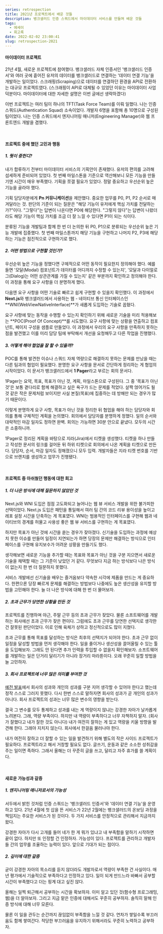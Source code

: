 ```yaml
---
series: retrospection
title: 2021년 프로젝트에서 배운 것들
description: 뱅크샐러드 인증 스쿼드에서 마이데이터 서비스를 만들며 배운 것들
tags:
  - 에세이
  - 회고록
date: 2022-02-02 23:00:41
slug: retrospection-2021
---
```


#### 마이데이터 프로젝트

21년 4월, 새로운 프로젝트에 참여했다. 뱅크샐러드 자체 인증서인 '뱅크샐러드 인증서'와 여러 곳에 흩어진 유저의 데이터를 뱅크샐러드로 연결하는 '데이터 연결 기능'을 개발하는 일이었다. 스크래핑(Scraping)으로 데이터를 연결하던 환경을 API로 전환하는 대규모 프로젝트였다. (스크래핑이 API로 대체될 수 있었던 이유는 마이데이터 사업 덕분이다. 마이데이터에 대한 자세한 설명은 이번 글에선 생략하겠다)

이번 프로젝트는 여러 팀이 하나의 TFT(Task Force Team)를 이뤄 일했다. 나는 인증 스쿼드(Authentication Squad) 소속이었다. 개발자 6명을 포함해 총 10명으로 구성된 팀이었다. 나는 인증 스쿼드에서 엔지니어링 매니저(Engineering Manager)와 웹 프론트엔드 개발을 겸했다.

<br/>

#### 프로젝트 중에 했던 고민과 행동

##### 1. 뭣이 중헌디?

내가 합류하기 전부터 마이데이터 서비스의 기획안이 존재했다. 유저의 편의를 고려해 섬세하게 준비되어 있었다. 첫 번째 마일스톤을 기준으로 역산해보니 모든 기능을 만들기엔 시간이 매우 부족했다. 기획을 쪼갤 필요가 있었다. 정말 중요하고 우선순위 높은 기능을 골라야 했다.

기획 담당자분에게 **Pn 커뮤니케이션**을 제안했다. 중요한 업무를 P0, P1, P2 순서로 매겨달라는 것. 판단의 기준이 되는 질문은 "해당 기능이 유저에게 핵심 가치를 전달하는가?"이다. "그렇다"는 답변이 나온다면 P0에 해당한다. "그렇지 않다"는 답변이 나왔더라도 해당 기능이 핵심 가치를 조금 더 잘 느낄 수 있다면 P1이 되는 식이다.

분류된 기능을 개발팀과 함께 한 번 더 논의한 뒤 P0, P1으로 분류되는 우선순위 높은 기능 개발에 집중했다. 첫 번째 마일스톤까지 해당 기능을 구현하고 나머지 P2, P3에 해당하는 기능은 점진적으로 구현하기로 했다.

##### 2. 어떤 방법으로 구현할 것인가?

우선순위 높은 기능을 정했다면 구체적으로 어떤 동작이 필요한지 정의해야 했다. 예를 들면 '모달(Modal) 컴포넌트가 데이터를 어디까지 수정할 수 있는지', '모달과 다이얼로그(Dialog)는 어떤 상관관계를 가질 수 있는지' 같은 부분까지 확인하고 정의해야 한다. 이 과정을 통해 요구 사항을 더 분명하게 했다.

다음엔 요구 사항을 어떤 기술로 빠르고 쉽게 구현할 수 있을지 확인했다. 이 과정에서 **Next.js**와 뱅크샐러드에서 사용하는 웹 - 네이티브 통신 인터페이스인 **WNI(WebViewNativeInterface)**가 새롭게 도입하는 기술로 꼽혔다.

요구 사항에 맞는 동작을 수행할 수 있는지 확인하기 위해 새로운 기술을 미리 적용해보는 **POC(Proof Of Concept)**를 시도했다. 요구 사항에 맞는 상황을 연출하고 컴포넌트, 페이지 구성을 샘플로 만들었다. 이 과정에서 우리의 요구 사항을 만족하지 못하는 점을 발견했고 이를 미리 담당 팀에 부탁해서 개선을 요청해두고 다른 작업을 진행했다.

##### 3. 어떻게 해야 협업을 잘 할 수 있을까?

POC를 통해 발견한 이슈나 스쿼드 자체 역량으로 해결하지 못하는 문제를 만났을 때는 다른 팀과의 협업이 필요했다. 분명한 요구 사항을 문서로 간단하게 정리하는 게 협업의 시작이었다. 이 문서가 뱅크샐러드에서 **1 Pager**라고 부르는 회의 문서다.

1Pager는 요약, 목표, 목표가 아닌 것, 계획, 마일스톤으로 구성된다. 그 중 '목표가 아닌 것'은 보통 곁다리로 함께 해결하고 싶은 욕구가 드는 문제를 적었다. 살짝 얹어가도 될 것 같은 작은 문제처럼 보이지만 사실 본질(목표)에 집중하는 데 방해만 되는 경우가 많기 때문이다.

이렇게 분명하게 요구 사항, 목표가 아닌 것을 정리한 뒤 협업을 해야 하는 담당자와 회의를 통해 구체적인 계획을 논의했다. 회의에서 담당자를 분명하게 정했다. 일의 순서와 대략적인 마감 일자도 정하면 완벽. 회의는 가능하면 30분 안으로 끝냈다. 모두의 시간은 소중하니까.

1Pager로 정리된 계획을 바탕으로 지라(Jira)에서 티켓을 생성했다. 티켓을 하나 만들고 작성한 문서의 링크를 걸어둔 뒤 하위 티켓으로 회의에서 나온 계획을 티켓으로 만든다. 담당자, 순서, 마감 일자도 정해졌으니 모두 입력. 개발자들은 지라 티켓 번호를 기반으로 브랜치를 생성하고 업무가 진행됐다.

<br/>

#### 프로젝트 중 아쉬웠던 행동에 대한 회고

##### 1. 더 나은 방식에 대해 질문하지 않았던 것

Next.js와 WNI 도입은 점점 고도화되고 늘어나는 웹 뷰 서비스 개발을 위한 불가피한 선택이었다. Next.js 도입은 패턴을 통일해서 여러 팀 간의 코드 리뷰 용이성을 높이고 레포 설정 시간을 단축하는 게 목표였다. WNI는 범용적인 인터페이스를 구현해 웹과 네이티브의 경계를 허물고 사용성 좋은 웹 뷰 서비스를 구현하는 게 목표였다.

하지만 목표가 아닌 것에 시간을 쏟는 경우가 잦아졌다. 신기술을 도입하는 과정에 예상치 못한 이슈를 만들어 일정이 지연되는가 하면 당장의 문제만 해결하는 방식으로 인터페이스를 구현해 유지보수가 어려운 상황을 만들기도 했다.

생각해보면 새로운 기능을 추가할 때는 목표와 목표가 아닌 것을 구분 지으면서 새로운 기술을 채택할 때는 그 기준이 낮았던 거 같다. 무엇보다 지금 하는 방식보다 나은 방식이 없는지 한 번 더 질문하지 못했다.

서비스 개발에선 신기술을 배우는 즐거움보다 약속한 시각에 제품을 만드는 게 중요하다. 한편으론 당장 빠르게 문제를 해결하는 방법보다 나중에도 높은 생산성을 유지할 방법을 고민해야 한다. 늘 더 나은 방식에 대해 한 번 더 물어보자.

##### 2. 초과 근무가 당연한 상황을 만든 것

프로젝트를 진행하며 야근, 주말 근무 등의 초과 근무가 잦았다. 물론 소프트웨어를 개발하는 회사에선 초과 근무가 잦은 편이다. 그럼에도 초과 근무를 당연한 선택지로 생각한 건 잘못된 판단이었다. 이로 인해 육체가 상하고 정신적으로도 많이 지쳤다.

초과 근무를 통해 목표를 달성하는 방식은 최후의 선택지가 되어야 한다. 초과 근무 없이 일정을 달성할 방법을 먼저 생각해야 한다. 일을 줄이거나 생산성을 끌어올릴 수 있는 툴을 도입해보자. 그래도 안 된다면 추가 인력을 투입할 수 없을지 확인해보자. 소프트웨어를 개발하는 일은 단거리 달리기가 아니라 장거리 마라톤이다. 오래 꾸준히 일할 방법을 늘 고민하자.

##### 3. 회사 프로젝트에 너무 많은 의미를 부여한 것

[예전 발표](https://speakerdeck.com/hajoeun/190706-gdg-x-for-dot-d?slide=82)에서 회사의 성과와 개인의 성과를 구분 지어 생각할 수 있어야 한다고 했는데 정작 스스로 그러지 못했다. 다시 한번 스스로 말하자면 회사의 성과가 곧 개인의 성과가 아니다. 회사 프로젝트의 성과는 너무 많은 변수의 영향을 받는다.

결국 그 변수를 모두 통제하고 성과를 내는 게 역량이지 않냐는 강경한 자아가 날카롭게 노려본다. 그래, 역량 부족이다. 하지만 내 역량이 부족하다고 너무 자책하지 말자. (회사가 잘했다고 내가 잘한 것도 아니다) 내가 여전히 잘하는 게 있고 역량을 키울 방향을 발견해 한다. 그래야 지치지 않는다. 회사에서 한걸음 물러나야 한다.

내가 여전히 잘하고 더 잘할 수 있는 일을 발견하기 위해 별도의 작은 사이드 프로젝트가 필요하다. 프로젝트라고 해서 거창할 필요도 없다. 글쓰기, 운동과 같은 소소한 성취감을 주는 일이면 족하다. 그래서 올해는 더 꾸준히 글을 쓰고, 달리고 자주 휴가를 쓸 계획이다.

<br/>

#### 새로운 가능성과 갈증

##### 1. 엔지니어링 매니저로서의 가능성

서두에서 밝힌 것처럼 인증 스쿼드는 '뱅크샐러드 인증서'와 '데이터 연결 기능'을 운영하고 있다. 21년 4월에 첫 삽을 뜬 서비스가 22년 2월에는 뱅크샐러드의 온보딩 과정을 책임지는 주요한 서비스가 된 것이다. 두 가지 서비스를 안정적으로 관리해서 지금까지 왔다.

강경한 자아가 다시 고개를 들어 네가 한 게 뭐가 있냐고 내 부족함을 말하기 시작하면 끝이 없다. 하지만 또 인정할 건 인정하자. 가능성이 있다. 프로젝트를 관리하고 개발자들 간의 업무를 조율하는 능력이 있다. 앞으로 기대가 되는 점이다.

##### 2. 깊이에 대한 갈증

굳이 강경한 자아의 목소리를 듣지 않더라도 개발자로서 역량이 부족한 건 사실이다. 매년 평가에서 기술적으로 부족하다고 인정하고 있다. 일이 되게 만드느라 바빠서 공부할 시간이 부족했다고 더는 핑계 대고 싶진 않다.

올해는 일찍 퇴근해서 공부하는 시간을 확보하자. 이미 알고 있던 것(함수형 프로그래밍, 웹)을 더 알아보자. 그리고 지금 맡은 인증에 대해서도 꾸준히 공부하자. 솔직히 말해 인증 방식에 대해 너무 모른다.

물론 이 일을 관두는 순간까지 끊임없이 부족함을 느낄 것 같다. 연차가 쌓일수록 부끄러움도 함께 쌓여간다. 적당한 부끄러움을 유지하기 위해서라도 꾸준히 노력하고 공부하자.
